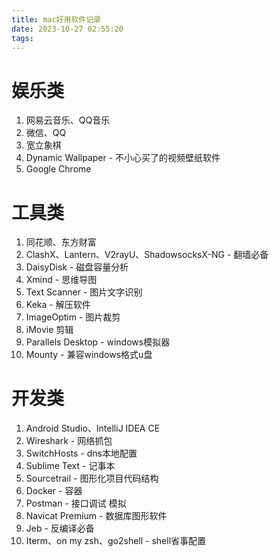 ```yaml
---
title: mac好用软件记录
date: 2023-10-27 02:55:20
tags:
---
```


# 娱乐类
1. 网易云音乐、QQ音乐
2. 微信、QQ
3. 宽立象棋
4. Dynamic Wallpaper - 不小心买了的视频壁纸软件
5. Google Chrome

# 工具类
1. 同花顺、东方财富
2. ClashX、Lantern、V2rayU、ShadowsocksX-NG - 翻墙必备
3. DaisyDisk - 磁盘容量分析
4. Xmind - 思维导图
5. Text Scanner - 图片文字识别
6. Keka - 解压软件
7. ImageOptim - 图片裁剪
8. iMovie 剪辑
9. Parallels Desktop - windows模拟器
10. Mounty - 兼容windows格式u盘

# 开发类
1. Android Studio、IntelliJ IDEA CE
2. Wireshark - 网络抓包
3. SwitchHosts - dns本地配置
4. Sublime Text - 记事本
5. Sourcetrail - 图形化项目代码结构
6. Docker - 容器
7. Postman - 接口调试 模拟
8. Navicat Premium - 数据库图形软件
9. Jeb - 反编译必备
10. Iterm、on my zsh、go2shell - shell省事配置







